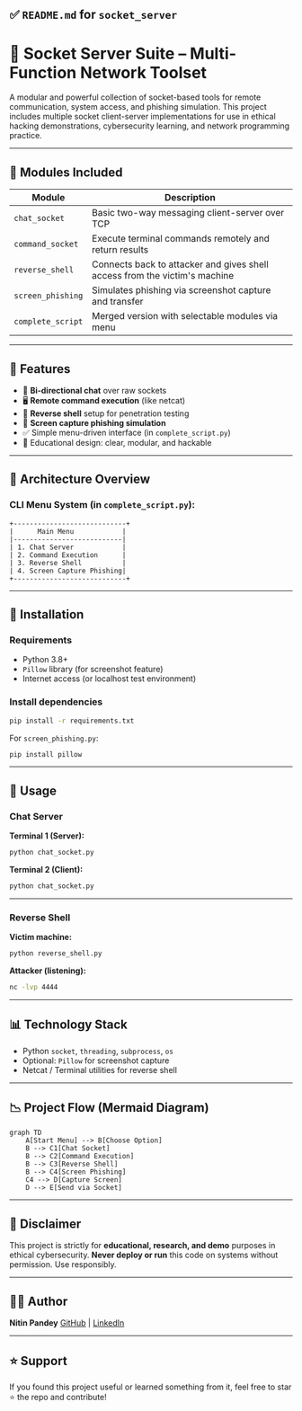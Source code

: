 ## ✅ `README.md` for `socket_server`

# 🔌 Socket Server Suite – Multi-Function Network Toolset

A modular and powerful collection of socket-based tools for remote communication, system access, and phishing simulation. This project includes multiple socket client-server implementations for use in ethical hacking demonstrations, cybersecurity learning, and network programming practice.

---

## 📂 Modules Included

| Module                | Description                                                                 |
|-----------------------|-----------------------------------------------------------------------------|
| `chat_socket`      | Basic two-way messaging client-server over TCP                             |
| `command_socket`   | Execute terminal commands remotely and return results                      |
| `reverse_shell`    | Connects back to attacker and gives shell access from the victim's machine |
| `screen_phishing`  | Simulates phishing via screenshot capture and transfer                     |
| `complete_script`  | Merged version with selectable modules via menu                            |

---

## 🚀 Features

- 🔁 **Bi-directional chat** over raw sockets
- 🖥️ **Remote command execution** (like netcat)
- 🐚 **Reverse shell** setup for penetration testing
- 📸 **Screen capture phishing simulation**
- ✅ Simple menu-driven interface (in `complete_script.py`)
- 🔐 Educational design: clear, modular, and hackable

---

## 🧠 Architecture Overview

### CLI Menu System (in `complete_script.py`):

```plaintext
+----------------------------+
|      Main Menu            |
|---------------------------|
| 1. Chat Server            |
| 2. Command Execution      |
| 3. Reverse Shell          |
| 4. Screen Capture Phishing|
+----------------------------+
````

---

## 🔧 Installation

### Requirements

* Python 3.8+
* `Pillow` library (for screenshot feature)
* Internet access (or localhost test environment)

### Install dependencies

```bash
pip install -r requirements.txt
```

For `screen_phishing.py`:

```bash
pip install pillow
```

---

## 🧪 Usage

### Chat Server

**Terminal 1 (Server):**

```bash
python chat_socket.py
```

**Terminal 2 (Client):**

```bash
python chat_socket.py
```

---

### Reverse Shell

**Victim machine:**

```bash
python reverse_shell.py
```

**Attacker (listening):**

```bash
nc -lvp 4444
```

---

## 📊 Technology Stack

* Python `socket`, `threading`, `subprocess`, `os`
* Optional: `Pillow` for screenshot capture
* Netcat / Terminal utilities for reverse shell

---

## 📉 Project Flow (Mermaid Diagram)

```mermaid
graph TD
    A[Start Menu] --> B[Choose Option]
    B --> C1[Chat Socket]
    B --> C2[Command Execution]
    B --> C3[Reverse Shell]
    B --> C4[Screen Phishing]
    C4 --> D[Capture Screen]
    D --> E[Send via Socket]
```

---

## 🔐 Disclaimer

This project is strictly for **educational, research, and demo** purposes in ethical cybersecurity.
**Never deploy or run** this code on systems without permission. Use responsibly.

---

## 🧑‍💻 Author

**Nitin Pandey**
[GitHub](https://github.com/Nitin192005) | [LinkedIn](https://linkedin.com/in/nitin-pandey-dev)

---

## ⭐ Support

If you found this project useful or learned something from it, feel free to star ⭐ the repo and contribute!
